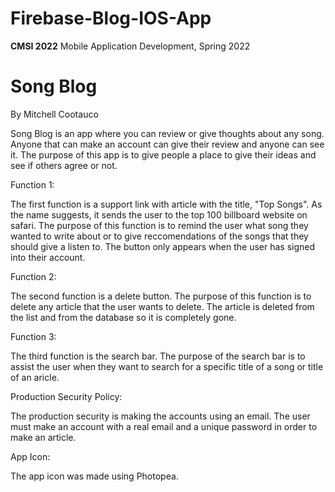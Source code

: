 # Firebase-Blog-IOS-App

**CMSI 2022** Mobile Application Development, Spring 2022

# Song Blog
By Mitchell Cootauco

Song Blog is an app where you can review or give thoughts about any song. Anyone that can make an account can give their review and anyone can see it. The purpose of this app is to give people a place to give their ideas and see if others agree or not. 

Function 1:

The first function is a support link with article with the title, "Top Songs". As the name suggests, it sends the user to the top 100 billboard website on safari. The purpose of this function is to remind the user what song they wanted to write about or to give reccomendations of the songs that they should give a listen to. The button only appears when the user has signed into their account. 

Function 2:

The second function is a delete button. The purpose of this function is to delete any article that the user wants to delete. The article is deleted from the list and from the database so it is completely gone. 

Function 3:

The third function is the search bar. The purpose of the search bar is to assist the user when they want to search for a specific title of a song or title of an aricle. 

Production Security Policy:

The production security is making the accounts using an email. The user must make an account with a real email and a unique password in order to make an article. 

App Icon:

The app icon was made using Photopea.
